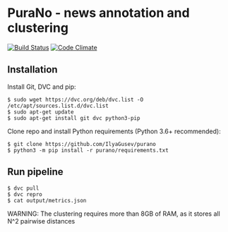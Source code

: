 # PuraNo - news annotation and clustering

[![Build Status](https://travis-ci.org/IlyaGusev/purano.svg?branch=master)](https://travis-ci.org/IlyaGusev/purano)
[![Code Climate](https://codeclimate.com/github/IlyaGusev/purano/badges/gpa.svg)](https://codeclimate.com/github/IlyaGusev/purano)


## Installation
Install Git, DVC and pip:
```
$ sudo wget https://dvc.org/deb/dvc.list -O /etc/apt/sources.list.d/dvc.list
$ sudo apt-get update
$ sudo apt-get install git dvc python3-pip
```

Clone repo and install Python requirements (Python 3.6+ recommended):
```
$ git clone https://github.com/IlyaGusev/purano
$ python3 -m pip install -r purano/requirements.txt
```

## Run pipeline
```
$ dvc pull
$ dvc repro
$ cat output/metrics.json
```

WARNING: The clustering requires more than 8GB of RAM, as it stores all N^2 pairwise distances
